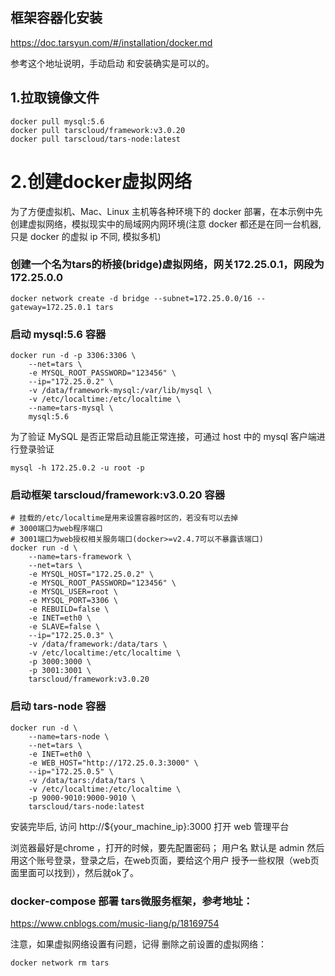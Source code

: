 


##  框架容器化安装

https://doc.tarsyun.com/#/installation/docker.md


参考这个地址说明，手动启动 和安装确实是可以的。



## 1.拉取镜像文件
```shell
docker pull mysql:5.6
docker pull tarscloud/framework:v3.0.20
docker pull tarscloud/tars-node:latest
```

# 2.创建docker虚拟网络
为了方便虚拟机、Mac、Linux 主机等各种环境下的 docker 部署，在本示例中先创建虚拟网络，模拟现实中的局域网内网环境(注意 docker 都还是在同一台机器, 只是 docker 的虚拟 ip 不同, 模拟多机)

### 创建一个名为tars的桥接(bridge)虚拟网络，网关172.25.0.1，网段为172.25.0.0
```shell
docker network create -d bridge --subnet=172.25.0.0/16 --gateway=172.25.0.1 tars
```

### 启动 mysql:5.6 容器
```shell
docker run -d -p 3306:3306 \
    --net=tars \
    -e MYSQL_ROOT_PASSWORD="123456" \
    --ip="172.25.0.2" \
    -v /data/framework-mysql:/var/lib/mysql \
    -v /etc/localtime:/etc/localtime \
    --name=tars-mysql \
    mysql:5.6
```

为了验证 MySQL 是否正常启动且能正常连接，可通过 host 中的 mysql 客户端进行登录验证
```shell
mysql -h 172.25.0.2 -u root -p
```

### 启动框架  tarscloud/framework:v3.0.20  容器
```shell
# 挂载的/etc/localtime是用来设置容器时区的，若没有可以去掉
# 3000端口为web程序端口
# 3001端口为web授权相关服务端口(docker>=v2.4.7可以不暴露该端口)
docker run -d \
    --name=tars-framework \
    --net=tars \
    -e MYSQL_HOST="172.25.0.2" \
    -e MYSQL_ROOT_PASSWORD="123456" \
    -e MYSQL_USER=root \
    -e MYSQL_PORT=3306 \
    -e REBUILD=false \
    -e INET=eth0 \
    -e SLAVE=false \
    --ip="172.25.0.3" \
    -v /data/framework:/data/tars \
    -v /etc/localtime:/etc/localtime \
    -p 3000:3000 \
    -p 3001:3001 \
    tarscloud/framework:v3.0.20
```


### 启动 tars-node 容器
```shell
docker run -d \
    --name=tars-node \
    --net=tars \
    -e INET=eth0 \
    -e WEB_HOST="http://172.25.0.3:3000" \
    --ip="172.25.0.5" \
    -v /data/tars:/data/tars \
    -v /etc/localtime:/etc/localtime \
    -p 9000-9010:9000-9010 \
    tarscloud/tars-node:latest
```

安装完毕后, 访问 http://${your_machine_ip}:3000 打开 web 管理平台

浏览器最好是chrome ，打开的时候，要先配置密码；
用户名 默认是 admin 
然后用这个账号登录，登录之后，在web页面，要给这个用户 授予一些权限（web页面里面可以找到），然后就ok了。




### docker-compose 部署 tars微服务框架，参考地址：

https://www.cnblogs.com/music-liang/p/18169754

注意，如果虚拟网络设置有问题，记得 删除之前设置的虚拟网络：

```shell
docker network rm tars
```




